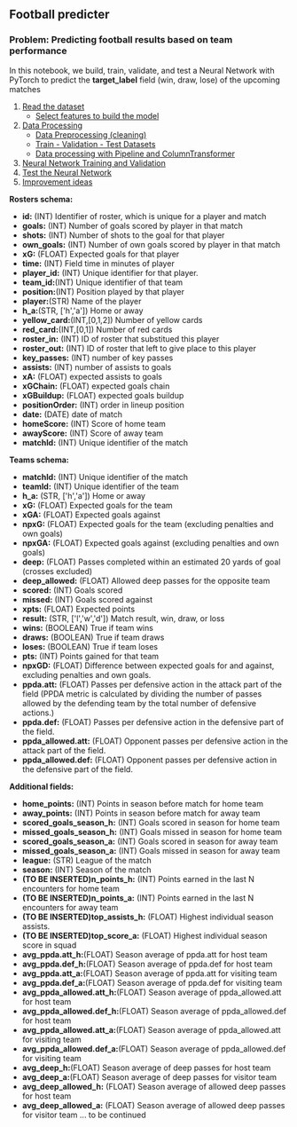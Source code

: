 ## Football predicter

### Problem: Predicting football results based on team performance

In this notebook, we build, train, validate, and test a Neural Network with PyTorch to predict the __target_label__ field (win, draw, lose) of the upcoming matches

1. <a href="#1">Read the dataset</a>
    * <a href='#11'> Select features to build the model </a>
2. <a href="#2">Data Processing</a>
    * <a href="#21">Data Preprocessing (cleaning)</a>
    * <a href="#22">Train - Validation - Test Datasets</a>
    * <a href="#23">Data processing with Pipeline and ColumnTransformer</a>
3. <a href="#3">Neural Network Training and Validation</a>
4. <a href="#4">Test the Neural Network</a>
5. <a href="#5">Improvement ideas</a>


__Rosters schema:__ 
- __id:__ (INT) Identifier of roster, which is unique for a player and match
- __goals:__ (INT) Number of goals scored by player in that match
- __shots:__ (INT) Number of shots to the goal for that player
- __own_goals:__ (INT) Number of own goals scored by player in that match
- __xG:__ (FLOAT) Expected goals for that player
- __time:__ (INT) Field time in minutes of player
- __player_id:__ (INT) Unique identifier for that player.
- __team_id:__(INT) Unique identifier of that team
- __position:__(INT) Position played by that player
- __player:__(STR) Name of the player
- __h_a:__(STR, ['h','a']) Home or away
- __yellow_card:__(INT,[0,1,2]) Number of yellow cards
- __red_card:__(INT,[0,1]) Number of red cards
- __roster_in:__ (INT) ID of roster that substitued this player
- __roster_out:__ (INT) ID of roster that left to give place to this player
- __key_passes:__ (INT) number of key passes
- __assists:__ (INT) number of assists to goals
- __xA:__ (FLOAT) expected assists to goals
- __xGChain:__ (FLOAT) expected goals chain
- __xGBuildup:__ (FLOAT) expected goals buildup
- __positionOrder:__ (INT) order in lineup position
- __date:__ (DATE) date of match
- __homeScore:__ (INT) Score of home team
- __awayScore:__ (INT) Score of away team
- __matchId:__ (INT) Unique identifier of the match

__Teams schema:__
- __matchId:__ (INT) Unique identifier of the match
- __teamId:__ (INT) Unique identifier of the team
- __h_a:__ (STR, ['h','a']) Home or away
- __xG:__ (FLOAT) Expected goals for the team
- __xGA:__ (FLOAT) Expected goals against
- __npxG:__ (FLOAT) Expected goals for the team (excluding penalties and own goals)
- __npxGA:__ (FLOAT) Expected goals against (excluding penalties and own goals)
- __deep:__ (FLOAT) Passes completed within an estimated 20 yards of goal (crosses excluded)
- __deep_allowed:__ (FLOAT) Allowed deep passes for the opposite team
- __scored:__ (INT) Goals scored
- __missed:__ (INT) Goals scored against
- __xpts:__ (FLOAT) Expected points
- __result:__ (STR, ['l','w','d']) Match result, win, draw, or loss
- __wins:__ (BOOLEAN) True if team wins
- __draws:__ (BOOLEAN) True if team draws
- __loses:__ (BOOLEAN) True if team loses
- __pts:__ (INT) Points gained for that team
- __npxGD:__ (FLOAT) Difference between expected goals for and against, excluding penalties and own goals.
- __ppda.att:__ (FLOAT) Passes per defensive action in the attack part of the field (PPDA metric is calculated by dividing the number of passes allowed by the defending team by the total number of defensive actions.)
- __ppda.def:__ (FLOAT) Passes per defensive action in the defensive part of the field.
- __ppda_allowed.att:__ (FLOAT) Opponent passes per defensive action in the attack part of the field.
- __ppda_allowed.def:__ (FLOAT) Opponent passes per defensive action in the defensive part of the field.

__Additional fields:__
- __home_points:__ (INT) Points in season before match for home team
- __away_points:__ (INT) Points in season before match for away team
- __scored_goals_season_h:__ (INT) Goals scored in season for home team
- __missed_goals_season_h:__ (INT) Goals missed in season for home team
- __scored_goals_season_a:__ (INT) Goals scored in season for away team
- __missed_goals_season_a:__ (INT) Goals missed in season for away team
- __league:__ (STR) League of the match
- __season:__ (INT) Season of the match
- __(TO BE INSERTED)n_points_h:__ (INT) Points earned in the last N encounters for home team
- __(TO BE INSERTED)n_points_a:__ (INT) Points earned in the last N encounters for away team
- __(TO BE INSERTED)top_assists_h:__ (FLOAT) Highest individual season assists.
- __(TO BE INSERTED)top_score_a:__ (FLOAT) Highest individual season score in squad
- __avg_ppda.att_h:__(FLOAT) Season average of ppda.att for host team
- __avg_ppda.def_h:__(FLOAT) Season average of ppda.def for host team
- __avg_ppda.att_a:__(FLOAT) Season average of ppda.att for visiting team
- __avg_ppda.def_a:__(FLOAT) Season average of ppda.def for visiting team
- __avg_ppda_allowed.att_h:__(FLOAT) Season average of ppda_allowed.att for host team
- __avg_ppda_allowed.def_h:__(FLOAT) Season average of ppda_allowed.def for host team
- __avg_ppda_allowed.att_a:__(FLOAT) Season average of ppda_allowed.att for visiting team
- __avg_ppda_allowed.def_a:__(FLOAT) Season average of ppda_allowed.def for visiting team 
- __avg_deep_h:__(FLOAT) Season average of deep passes for host team
- __avg_deep_a:__(FLOAT) Season average of deep passes for visitor team
- __avg_deep_allowed_h:__ (FLOAT) Season average of allowed deep passes for host team
- __avg_deep_allowed_a:__ (FLOAT) Season average of allowed deep passes for visitor team
... to be continued
